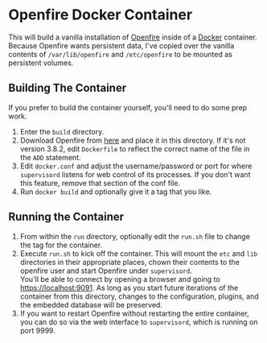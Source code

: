 # Openfire Docker Container

This will build a vanilla installation of [Openfire](http://www.igniterealtime.org/projects/openfire/index.jsp)
inside of a [Docker](http://docker.io) container.  Because Openfire wants persistent data, I've copied over
the vanilla contents of `/var/lib/openfire` and `/etc/openfire` to be mounted as persistent volumes. 

## Building The Container

If you prefer to build the container yourself, you'll need to do some prep work.

1. Enter the `build` directory.
2. Download Openfire from [here](http://www.igniterealtime.org/downloads/index.jsp#openfire) and place it 
in this directory.  If it's not version 3.8.2, edit `Dockerfile` to reflect the correct name
of the file in the `ADD` statement.
3. Edit `docker.conf` and adjust the username/password or port for where `supervisord` listens for web
control of its processes.  If you don't want this feature, remove that section of the conf file.
4. Run `docker build` and optionally give it a tag that you like.  

## Running the Container

1. From within the `run` directory, optionally edit the `run.sh` file to change the tag for the 
container.  
2. Execute `run.sh` to kick off the container.  This will mount the `etc` and `lib` directories in their
appropriate places, chown their contents to the openfire user and start Openfire under `supervisord`.  
You'll be able to connect by opening a browser and going to [https://localhost:9091](https://localhost:9090).
As long as you start future iterations of the container from this directory, changes to the configuration,
plugins, and the embedded database will be preserved.
3. If you want to restart Openfire without restarting the entire container, you can do so via the web
interface to `supervisord`, which is running on port 9999.  

